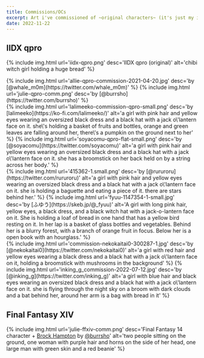 ```yaml
---
title: Commissions/OCs
excerpt: Art i've commissioned of ~original characters~ (it's just my iidx and ffxiv characters)
date: 2022-11-22
---
```


## IIDX qpro

{% include img.html url='iidx-qpro.png' desc='IIDX qpro (original)' alt='chibi witch girl holding a huge bread' %}
<div class="img-block">
{% include img.html url='allie-qpro-commission-2021-04-20.jpg' desc='by [@whale_m0m](https://twitter.com/whale_m0m)' %}
{% include img.html url='julie-qpro-comm.png' desc='by [@burrsho](https://twitter.com/burrsho)' %}
</div>
<div class="img-block">
{% include img.html url='lalimeeko-commission-qpro-small.png' desc='by [lalimeeko](https://ko-fi.com/lalimeeko/)' alt='a girl with pink hair and yellow eyes wearing an oversized black dress and a black hat with a jack o\'lantern face on it. she\'s holding a basket of fruits and bottles, orange and green leaves are falling around her, there\'s a pumpkin on the ground next to her' %}
{% include img.html url='soyacomu-qpro-flat-small.png' desc='by [@soyacomu](https://twitter.com/soyacomu)' alt='a girl with pink hair and yellow eyes wearing an oversized black dress and a black hat with a jack o\'lantern face on it. she has a broomstick on her back held on by a string across her body.' %}
</div>

<div class="img-block">
{% include img.html url='415362-1.small.png' desc='by [@rururoru](https://twitter.com/rururoru)' alt='a girl with pink hair and yellow eyes wearing an oversized black dress and a black hat with a jack o\'lantern face on it. she is holding a baguette and eating a piece of it. there are stars behind her.' %}
{% include img.html url='fyuu-1147354-1-small.jpg' desc='by [ふゆう](https://skeb.jp/@_fyuu)' alt='A girl with long pink hair, yellow eyes, a black dress, and a black witch hat with a jack-o-lantern face on it. She is holding a loaf of bread in one hand that has a yellow bird resting on it. In her lap is a basket of glass bottles and vegetables. Behind her is a blurry forest, with a branch of orange fruit in focus. Below her is a open book with an hourglass.' %}
</div>

<div class="img-block">
{% include img.html url='commission-nekokaitai0-300287-1.jpg' desc='by [@nekokaitai0](https://twitter.com/nekokaitai0)' alt='a girl with red hair and yellow eyes wearing a black dress and a black hat with a jack o\'lantern face on it, holding a broomstick with mushrooms in the background' %}
{% include img.html url='inking_g_commission-2022-07-12.jpg' desc='by [@inking_g](https://twitter.com/inking_g)' alt='a girl with blue hair and black eyes wearing an oversized black dress and a black hat with a jack o\'lantern face on it. she is flying through the night sky on a broom with dark clouds and a bat behind her, around her arm is a bag with bread in it' %}
</div>

## Final Fantasy XIV

{% include img.html url='julie-ffxiv-comm.png' desc='Final Fantasy 14 character + [Brock Hampton](https://twitter.com/radvillain/) by [@burrsho](https://twitter.com/burrsho)' alt='two people sitting on the ground, one woman with purple hair and horns on the side of her head, one large man with green skin and a red beanie' %}
